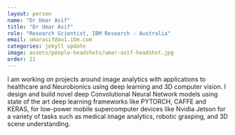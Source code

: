 ```yaml
---
layout: person
name: "Dr Umar Asif"
title: "Dr Umar Asif"
role: "Research Scientist, IBM Research - Australia"
email: umarasif@au1.ibm.com
categories: jekyll update
image: assets/people-headshots/umar-asif-headshot.jpg
order: 21
---
```

I am working on projects around image analytics with applications to healthcare and Neurobionics using deep learning and 3D computer vision. I design and build novel deep Convolutional Neural Network models using state of the art deep learning frameworks like PYTORCH, CAFFE and KERAS, for low-power mobile supercomputer devices like Nvidia Jetson for a variety of tasks such as medical image analytics, robotic grasping, and 3D scene understanding.
